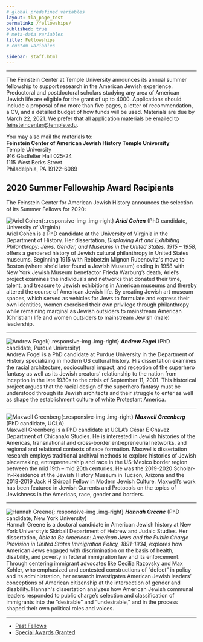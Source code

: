 ```yaml
---
# global predefined variables
layout: tla_page_test
permalink: /fellowships/
published: true
# meta-data variables
title: Fellowships
# custom variables

sidebar: staff.html
---
```

___

The Feinstein Center at Temple University announces its annual summer fellowship to support research in the American Jewish experience. Predoctoral and postdoctoral scholars studying any area of American Jewish life are eligible for the grant of up to 4000. Applications should include a proposal of no more than five pages, a letter of recommendation, a CV, and a detailed budget of how funds will be used. Materials are due by March 22, 2021. We prefer that all application materials be emailed to [feinsteincenter@temple.edu](mailto:feinsteincenter@temple.edu). 

You may also mail the materials to:<br>
**Feinstein Center of American Jewish History Temple University**<br>
Temple University<br>
916 Gladfelter Hall 025-24<br>
1115 West Berks Street<br>
Philadelphia, PA 19122-6089<br>

## 2020 Summer Fellowship Award Recipients
The Feinstein Center for American Jewish History announces the selection of its Summer Fellows for 2020:

![Ariel Cohen]({{site.baseurl}}/media/arielcohen.jpeg){:.responsive-img .img-right}
**_Ariel Cohen_** (PhD candidate, University of Virginia)<br>
Ariel Cohen is a PhD candidate at the University of Virginia in the Department of History. Her dissertation, _Displaying Art and Exhibiting Philanthropy: Jews, Gender, and Museums in the United States, 1915 – 1958_, offers a gendered history of Jewish cultural philanthropy in United States museums. Beginning 1915 with Rebbetzin Mignon Rubenovitz's move to Boston (where she'd later found a Jewish Museum) ending in 1958 with New York Jewish Museum benefactor Frieda Warburg’s death, Ariel’s project examines the individuals and networks that donated their time, talent, and treasure to Jewish exhibitions in American museums and thereby altered the course of American Jewish life. By creating Jewish art museum spaces, which served as vehicles for Jews to formulate and express their own identities, women exercised their own privilege through philanthropy while remaining marginal as Jewish outsiders to mainstream American (Christian) life and women outsiders to mainstream Jewish (male) leadership.

___

![Andrew Fogel]({{site.baseurl}}/media/andrewfogel.jpg){:.responsive-img .img-right}
**_Andrew Fogel_** (PhD candidate, Purdue University)<br>
Andrew Fogel is a PhD candidate at Purdue University in the Department of History specializing in modern US cultural history. His dissertation examines the racial architecture, sociocultural impact, and reception of the superhero fantasy as well as its Jewish creators’ relationship to the nation from inception in the late 1930s to the crisis of September 11, 2001. This historical project argues that the racial design of the superhero fantasy must be understood through its Jewish architects and their struggle to enter as well as shape the establishment culture of white Protestant America.

___

![Maxwell Greenberg]({{site.baseurl}}/media/maxwellgreenberg.JPG){:.responsive-img .img-right}
**_Maxwell Greenberg_** (PhD candidate, UCLA)<br>
Maxwell Greenberg is a PhD candidate at UCLA’s César E Chávez Department of Chicana/o Studies. He is interested in Jewish histories of the Americas, transnational and cross-border entrepreneurial networks, and regional and relational contexts of race formation. Maxwell’s dissertation research employs traditional archival methods to explore histories of Jewish placemaking, entrepreneurship and race in the US-Mexico border region between the mid 19th – mid 20th centuries. He was the 2019-2020 Scholar-In-Residence at the Jewish History Museum in Tucson, Arizona and the 2018-2019 Jack H Skirball Fellow in Modern Jewish Culture. Maxwell’s work has been featured in Jewish Currents and Protocols on the topics of Jewishness in the Americas, race, gender and borders.

___

![Hannah Greene]({{site.baseurl}}/media/hannahgreene.jpeg){:.responsive-img .img-right}
**_Hannah Greene_** (PhD candidate, New York University)<br>
Hannah Greene is a doctoral candidate in American Jewish history at New York University’s Skirball Department of Hebrew and Judaic Studies. Her dissertation, _Able to Be American: American Jews and the Public Charge Provision in United States Immigration Policy, 1891-1934_, explores how American Jews engaged with discrimination on the basis of health, disability, and poverty in federal immigration law and its enforcement. Through centering immigrant advocates like Cecilia Razovsky and Max Kohler, who emphasized and contested constructions of “defect” in policy and its administration, her research investigates American Jewish leaders’ conceptions of American citizenship at the intersection of gender and disability. Hannah's dissertation analyzes how American Jewish communal leaders responded to public charge’s selection and classification of immigrants into the “desirable” and “undesirable,” and in the process shaped their own political roles and voices.

___

- [Past Fellows](https://drive.google.com/file/d/1AsMI1QbV7ARUuXKY197TBPYpa7XzE12Y/view?usp=sharing) 
- [Special Awards Granted](https://drive.google.com/file/d/1Z2sgJHBFwtWcUZ_nBmkTjk3orQXRanaT/view?usp=sharing)

